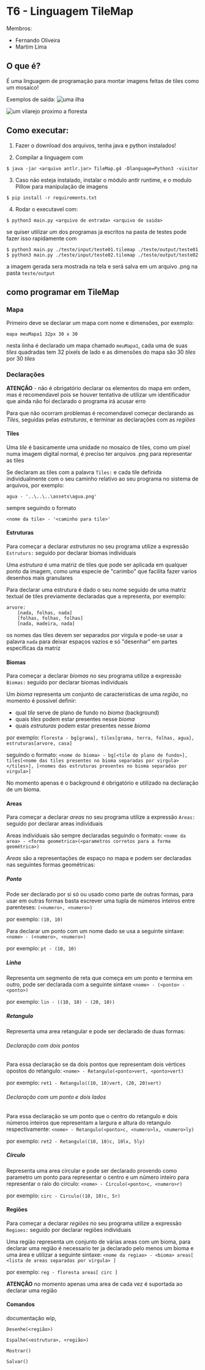 # T6 - Linguagem **TileMap**

Membros:
- Fernando Oliveira
- Martim Lima

## O que é?

É uma linguagem de programação para montar imagens feitas de tiles como um mosaico!

Exemplos de saída:
![uma ilha](teste/output/teste01.png)

![um vilarejo proximo a floresta](teste/output/teste02.png)

## Como executar:

1. Fazer o download dos arquivos, tenha java e python instalados!

2. Compilar a linguagem com 

`$ java -jar <arquivo antlr.jar> TileMap.g4 -Dlanguage=Python3 -visitor`
  
3. Caso não esteja instalado, instalar o módulo antlr runtime, e o modulo Pillow para manipulação de imagens
  
 `$ pip install -r requirements.txt`
 
4. Rodar o executavel com:

 `$ python3 main.py <arquivo de entrada> <arquivo de saida>`

 se quiser utilizar um dos programas ja escritos na pasta de testes pode fazer isso rapidamente com

 `$ python3 main.py ./teste/input/teste01.tilemap ./teste/output/teste01`
 `$ python3 main.py ./teste/input/teste02.tilemap ./teste/output/teste02`

 a imagem gerada sera mostrada na tela e será salva em um arquivo .png na pasta `teste/output`

## como programar em **TileMap**

### Mapa

Primeiro deve se declarar um mapa com nome e dimensões, por exemplo:

`mapa meuMapa1 32px 30 x 30`

nesta linha é declarado um mapa chamado `meuMapa1`, cada uma de suas *tiles* quadradas tem 32 pixels de lado e as dimensões do mapa são 30 *tiles* por 30 *tiles*

### Declarações

**ATENÇÃO** - não é obrigatório declarar os elementos do mapa em ordem, mas é recomendavel pois se houver tentativa de utilizar um identificador que ainda não foi declarado o programa irá acusar erro

Para que não ocorram problemas é recomendavel começar declarando as *Tiles*, seguidas pelas *estruturas*, e terminar as declarações com as *regiões*

#### Tiles

Uma *tile* é basicamente uma unidade no mosaico de tiles, como um pixel numa imagem digital normal, é preciso ter arquivos .png para representar as tiles

Se declaram as tiles com a palavra `Tiles:` e cada tile definida individualmente com o seu caminho relativo ao seu programa no sistema de arquivos, por exemplo:

`agua - '..\..\..\assets\agua.png'`

sempre seguindo o formato

`<nome da tile> - '<caminho para tile>'`

#### Estruturas

Para começar a declarar *estruturas* no seu programa utilize a expressão `Estruturs:` seguido por declarar biomas individuais

Uma *estrutura* é uma matriz de tiles que pode ser aplicada em qualquer ponto da imagem, como uma especie de "carimbo" que facilita fazer varios desenhos mais granulares

Para declarar uma estrutura é dado o seu nome seguido de uma matriz textual de tiles previamente declaradas que a representa, por exemplo:

```
arvore:
    [nada, folhas, nada]
    [folhas, folhas, folhas]
    [nada, madeira, nada]
```

os nomes das tiles devem ser separados por vírgula e pode-se usar a palavra `nada` para deixar espaços vazios e só "desenhar" em partes específicas da matriz


#### Biomas

Para começar a declarar *biomas* no seu programa utilize a expressão `Biomas:` seguido por declarar biomas individuais

Um *bioma* representa um conjunto de caracteristicas de uma *região*, no momento é possivel definir:
- qual *tile* serve de plano de fundo no *bioma* (background)
- quais *tiles* podem estar presentes nesse *bioma*
- quais *estruturas* podem estar presentes nesse *bioma*

por exemplo:
`floresta - bg[grama], tiles[grama, terra, folhas, agua], estruturas[arvore, casa]`

seguindo o formato:
`<nome do bioma> - bg[<tile do plano de fundo>], tiles[<nome das tiles presentes no bioma separadas por virgula></tiles>], [<nomes das estruturas presentes no bioma separadas por virgula>]`

No momento apenas é o background é obrigatório e utilizado na declaração de um bioma.

#### Areas
Para começar a declarar *areas* no seu programa utilize a expressão `Areas:` seguido por declarar areas individuais

Areas individuais são sempre declaradas seguindo o formato:
`<nome da area> - <forma geometrica>(<parametros corretos para a forma geométrica>)`


*Areas* são a representações de espaço no mapa e podem ser declaradas nas seguintes formas geométricas:

##### Ponto
Pode ser declarado por si só ou usado como parte de outras formas, para usar em outras formas basta escrever uma tupla de números inteiros entre parenteses:
`(<numero>, <numero>)`

por exemplo:
`(10, 10)`

Para declarar um ponto com um nome dado se usa a seguinte sintaxe:
`<nome> - (<numero>, <numero>)`

por exemplo:
`pt - (10, 10)`

##### Linha

Representa um segmento de reta que começa em um ponto e termina em outro, pode ser declarada com a seguinte sintaxe
`<nome> - (<ponto> - <ponto>)`

por exemplo:
`lin - ((10, 10) - (20, 10))`

##### Retangulo

Representa uma area retangular e pode ser declarado de duas formas:

###### Declaração com dois pontos
Para essa declaração se da dois pontos que representam dois vértices opostos do retangulo:
`<nome> - Retangulo(<ponto>vert, <ponto>vert)`

por exemplo:
`ret1 - Retangulo((10, 10)vert, (20, 20)vert)`

###### Declaração com um ponto e dois lados
Para essa declaração se um ponto que o centro do retangulo e dois números inteiros que representam a largura e altura do retangulo respectivamente:
`<nome> - Retangulo(<ponto>c, <numero>lx, <numero>ly)`

por exemplo:
`ret2 - Retangulo((10, 10)c, 10lx, 5ly)`



##### Círculo
Representa uma area circular e pode ser declarado provendo como parametro um ponto para representar o centro e um número inteiro para representar o raio do circulo:
`<nome> - Circulo(<ponto>c, <numero>r)`

por exemplo:
`circ - Circulo((10, 10)c, 5r)`

#### Regiões
Para começar a declarar *regiões* no seu programa utilize a expressão `Regioes:` seguido por declarar regiões individuais

Uma região representa um conjunto de várias areas com um bioma, para declarar uma região é necessario ter ja declarado pelo menos um bioma e uma área e utilizar a seguinte sintaxe:
`<nome da regiao> - <bioma> areas[ <lista de areas separadas por vírgula> ]`

por exemplo:
`reg - floresta areas[ circ ]`

**ATENÇÃO** no momento apenas uma area de cada vez é suportada ao declarar uma região


#### Comandos
documentação wip,

`Desenhe(<região>)`

`Espalhe(<estrutura>, <região>)`

`Mostrar()`

`Salvar()`